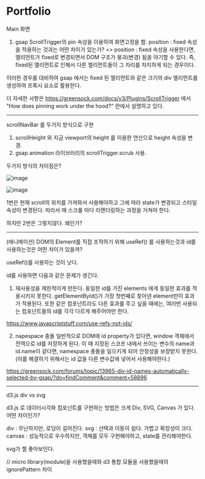 # Portfolio


Main 화면
1. gsap ScrollTrigger의 pin 속성을 이용하여 화면고정을 함.
position : fixed 속성을 적용하는 것과는 어떤 차이가 있는가?
=> position : fixed 속성을 사용한다면, 엘리먼트가 fixed로 변경되면서 DOM 구조가 붕괴(변경) 됨을 야기할 수 있다. 즉, fixed된 엘리먼트로 인해서 다른 엘리먼트들이 그 자리를 차지하게 되는 경우이다.

이러한 경우를 대비하여 gsap 에서는 fixed 된 엘리먼트와 같은 크기의 div 엘리먼트를 생성하여 프록시 요소로 활용한다.

더 자세한 사항은 https://greensock.com/docs/v3/Plugins/ScrollTrigger 에서
"How does pinning work under the hood?" 란에서 설명하고 있다.


------------

scrollNavBar 를 두가지 방식으로 구현
1. scrollHeight 와 지금 viewport의 height 를 이용한 연산으로 height 속성을 변경.
2. gsap animation 라이브러리의 scrollTrigger.scrub 사용.

두가지 방식의 차이점은?


![image](https://user-images.githubusercontent.com/34260967/170683489-f1da3d12-b9c9-47e9-b1df-9efa9f2667be.png)

![image](https://user-images.githubusercontent.com/34260967/170683831-cf874efc-a048-44d8-9c18-a17aa7b92859.png)



1번은 현재 scroll의 위치를 가져와서 사용해야하고 그에 따라 state가 변경되고 스타일속성이 변경된다. 따라서 매 스크롤 마다 리랜더링하는 과정을 거쳐야 한다.

하지만 2번은 그렇지않다. 왜인가?

---------------

(애니메이션) DOM의 Element를 직접 조작하기 위해 useRef() 를 사용하는것과 id를 사용하는것은 어떤 차이가 있을까?

useRef()를 사용하는 것이 낫다.

id를 사용하면 다음과 같은 문제가 생긴다.
1. 재사용성을 제한적이게 만든다.
동일한 id를 가진 elements 에게 동일한 효과를 적용시키지 못한다. getElementById()가 가장 첫번째로 찾아넨 element만이 효과가 적용된다. 또한 같은 컴포넌트라도 다른 효과를 주고 싶을 때에는, 여러번 사용되는 컴포넌트들의 id를 각각 다르게 해주어야만 한다. 

https://www.javascriptstuff.com/use-refs-not-ids/

2. napespace 충돌
일반적으로 DOM에 id property가 있다면, window 객체에서 전역으로 id를 저장하게 된다. 이 때 지정된 스코프 내에서 쓰이는 변수의 name과 id.name이 같다면, namespace 충돌을 일으키게 되어 안정성을 보장받지 못한다. (이를 해결하기 위해서는 id 값을 다른 변수값에 넣어서 사용해야한다.)

https://greensock.com/forums/topic/13965-div-id-names-automatically-selected-by-gsap/?do=findComment&comment=58896


---

d3.js div vs svg

d3.js 로 데이터시각화 컴포넌트를 구현하는 방법은 크게 Div, SVG, Canvas 가 있다.
어떤 차이인가?

div : 무난하지만, 로딩이 길어진다.
svg : 선택과 이동이 쉽다. 가볍고 확장성이 크다. 
canvas : 성능적으로 우수하지만, 객체를 모두 구현해야하고, state를 관리해야한다.

svg가 젤 좋아보인다. 


//
micro library(module)을 사용했을때와 d3 통합 모듈을 사용했을때의 ignorePattern 차이